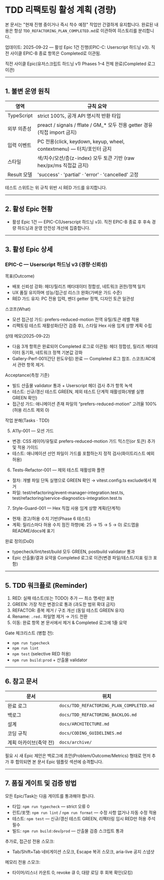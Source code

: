 # TDD 리팩토링 활성 계획 (경량)

본 문서는 "현재 진행 중이거나 즉시 착수 예정" 작업만 간결하게 유지합니다. 완료된
내용은 항상 `TDD_REFACTORING_PLAN_COMPLETED.md`로 이관하여 히스토리를
분리합니다.

업데이트: 2025-09-22 — 활성 Epic 1건 진행(EPIC-C: Userscript 하드닝 v3). 직전
사이클 EPIC-B 종료 항목은 Completed로 이관됨.

직전 사이클 Epic(유저스크립트 하드닝 v1) Phases 1–4 전체 완료(Completed 로그
이관)

---

## 1. 불변 운영 원칙

| 영역        | 규칙 요약                                                                   |
| ----------- | --------------------------------------------------------------------------- |
| TypeScript  | strict 100%, 공개 API 명시적 반환 타입                                      |
| 외부 의존성 | preact / signals / fflate / GM\_\* 모두 전용 getter 경유 (직접 import 금지) |
| 입력 이벤트 | PC 전용(click, keydown, keyup, wheel, contextmenu) — 터치/포인터 금지       |
| 스타일      | 색/치수/모션/층(z-index) 모두 토큰 기반 (raw hex/px/ms 직접값 금지)         |
| Result 모델 | 'success' · 'partial' · 'error' · 'cancelled' 고정                          |

테스트 스위트는 위 규칙 위반 시 RED 가드를 유지합니다.

---

## 2. 활성 Epic 현황

- 활성 Epic 1건 — EPIC-C(Userscript 하드닝 v3). 직전 EPIC-B 종료 후 후속 경량
  하드닝과 운영 안전성 개선에 집중합니다.

---

## 3. 활성 Epic 상세

### EPIC-C — Userscript 하드닝 v3 (경량·신뢰성)

목표(Outcome)

- 배포 신뢰성 강화: 헤더/릴리즈 메타데이터 정합성, 네트워크 권한/정책 일치
- UX 품질 유지하며 성능/접근성 리스크 완화(가벼운 가드 수준)
- RED 가드 유지: PC 전용 입력, 벤더 getter 정책, 디자인 토큰 일관성

스코프(What)

- 모션 접근성 가드: prefers-reduced-motion 전역 유틸/토큰 레벨 적용
- 리팩토링 테스트 재활성화(단건 검증 후), 스타일 Hex 사용 임계 상향 계획 수립

상태 메모(2025-09-22)

- 다음 3개 항목은 완료되어 Completed 로그로 이관됨: 헤더 정합성, 릴리즈
  메타데이터 동기화, 네트워크 정책 기본값 강화
- Gallery-Perf-001(간단 윈도우링) 완료 — Completed 로그 참조. 스코프/AC에서 관련
  항목 제거.

Acceptance(측정 기준)

- 빌드 산출물 validator 통과 + Userscript 헤더 검사 추가 항목 녹색
- 테스트: 신규/갱신 테스트 GREEN, 제외 테스트 단계적 재활성화(개별 실행 GREEN
  확인)
- 접근성 가드: 애니메이션 존재 파일의 “prefers-reduced-motion” 고려율 100%(허용
  리스트 제외 0)

작업 분해(Tasks · TDD)

5. A11y-001 — 모션 가드

- 변경: CSS 레이어/유틸로 prefers-reduced-motion 가드 믹스인(or 토큰) 추가 및
  적용 가이드
- 테스트: 애니메이션 선언 파일이 가드를 포함하는지 정적 검사(화이트리스트 예외
  허용)

6. Tests-Refactor-001 — 제외 테스트 재활성화 플랜

- 절차: 개별 파일 단독 실행으로 GREEN 확인 → vitest.config.ts exclude에서 제거
- 파일: test/refactoring/event-manager-integration.test.ts,
  test/refactoring/service-diagnostics-integration.test.ts

7. Style-Guard-001 — Hex 직접 사용 임계 상향 계획(단계적)

- 현재: 경고/허용 수치 기반(Phase 6 테스트)
- 계획: 릴리스마다 허용 수치 점진 하향(예: 25 → 15 → 5 → 0) 로드맵을
  README/docs에 표기

완료 정의(DoD)

- typecheck/lint/test/build 모두 GREEN, postbuild validator 통과
- Epic 산출물/결과 요약을 Completed 로그로 이관(변경 파일/테스트/지표 링크 포함)

---

## 5. TDD 워크플로 (Reminder)

1. RED: 실패 테스트(또는 TODO) 추가 — 최소 명세만 표현
2. GREEN: 가장 작은 변경으로 통과 (과도한 범위 확대 금지)
3. REFACTOR: 중복 제거 / 구조 개선 (동일 테스트 GREEN 유지)
4. Rename: `.red.` 파일명 제거 → 가드 전환
5. 이동: 완료 항목 본 문서에서 제거 & Completed 로그에 1줄 요약

Gate 체크리스트 (병합 전):

- `npm run typecheck`
- `npm run lint`
- `npm test` (selective RED 허용)
- `npm run build:prod` + 산출물 validator

---

## 6. 참고 문서

| 문서                   | 위치                                     |
| ---------------------- | ---------------------------------------- |
| 완료 로그              | `docs/TDD_REFACTORING_PLAN_COMPLETED.md` |
| 백로그                 | `docs/TDD_REFACTORING_BACKLOG.md`        |
| 설계                   | `docs/ARCHITECTURE.md`                   |
| 코딩 규칙              | `docs/CODING_GUIDELINES.md`              |
| 계획 아카이브(축약 전) | `docs/archive/`                          |

필요 시 새 Epic 제안은 백로그에 초안(Problem/Outcome/Metrics) 형태로 먼저 추가
후 합의되면 본 문서 Epic 템플릿 섹션에 승격합니다.

---

## 7. 품질 게이트 및 검증 방법

모든 Epic/Task는 다음 게이트를 통과해야 합니다.

- 타입: `npm run typecheck` — strict 오류 0
- 린트/포맷: `npm run lint` / `npm run format` — 수정 사항 없거나 자동 수정 적용
- 테스트: `npm test` — 신규/갱신 테스트 GREEN, 리팩터링 임시 RED만 허용 주석
  필수
- 빌드: `npm run build:dev`/`prod` — 산출물 검증 스크립트 통과

추가로, 접근성 전용 스모크:

- Tab/Shift+Tab 네비게이션 스모크, Escape 복귀 스모크, aria-live 공지 스냅샷

메모리 전용 스모크:

- 타이머/리스너 카운트 0, revoke 큐 0, 대량 로딩 후 회복 확인(모킹)

